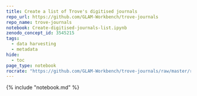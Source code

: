 ```yaml
---
title: Create a list of Trove's digitised journals 
repo_url: https://github.com/GLAM-Workbench/trove-journals
repo_name: trove-journals
notebook: Create-digitised-journals-list.ipynb
zenodo_concept_id: 3545215
tags:
  - data harvesting
  - metadata
hide:
  - toc
page_type: notebook
rocrate: "https://github.com/GLAM-Workbench/trove-journals/raw/master/ro-crate-metadata.json"
---
```


{% include "notebook.md" %}

